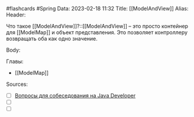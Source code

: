 #flashcards #Spring 
Data: 2023-02-18 11:32
Title: [[ModelAndView]]
Alias:
Header:

Что такое [[ModelAndView]]?::[[ModelAndView]] – это просто контейнер для [[ModelMap]] и объект представления. Это позволяет контроллеру возвращать оба как одно значение.
<!--SR:!2023-11-04,10,230-->



Body:




Главы:
- [[ModelMap]]


Sources:
- [ ] [Вопросы для собеседования на Java Developer](https://github.com/enhorse/java-interview/blob/master/README.md#%D0%9E%D0%9E%D0%9F)
- [ ] []()
- [ ] []()
